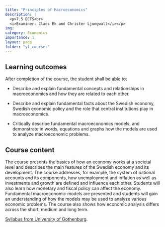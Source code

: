```yaml
---
title: "Principles of Macroeconomics"
description: |
  <p>7.5 ECTS<br>
  <i>Examiner: Claes Ek and Christer Ljungwall</i></p>
img:
category: Economics
importance: 1
layout: page
folder: "y1_courses"
---
```


## Learning outcomes

After completion of the course, the student shall be able to:

- Describe and explain fundamental concepts and relationships in macroeconomics
  and how they are related to each other.

- Describe and explain fundamental facts about the Swedish economy, Swedish
  economic policy and the role that central institutions play in macroeconomics.

- Critically describe fundamental macroeconomics models, and demonstrate in
  words, equations and graphs how the models are used to analyze macroeconomic
  problems.

## Course content

The course presents the basics of how an economy works at a societal level and describes
the main features of the Swedish economy and its development. The course addresses,
for example, the system of national accounts and its components, how unemployment
and inflation as well as investments and growth are defined and influence each other.
Students will also learn how monetary and fiscal policy can affect the economy.
Fundamental macroeconomic models are presented and students will gain an
understanding of how the models may be used to analyze various economic problems.
The course also shows how economic analysis differs across the short, medium and long
term.

[Syllabus from University of Gothenburg](https://kursplaner.gu.se/pdf/kurs/en/NEK101.pdf).
